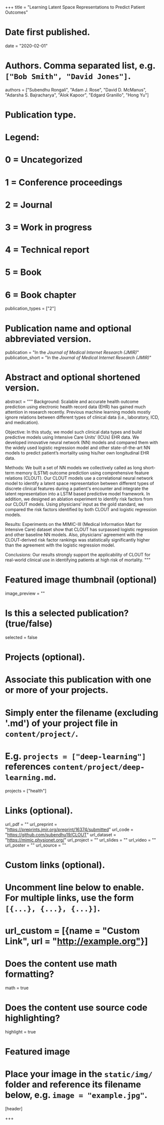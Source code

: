 +++
title = "Learning Latent Space Representations to Predict Patient Outcomes"

# Date first published.
date = "2020-02-01"

# Authors. Comma separated list, e.g. `["Bob Smith", "David Jones"]`.
authors = ["Subendhu Rongali", "Adam J. Rose", "David D. McManus", "Adarsha S. Bajracharya", "Alok Kapoor", "Edgard Granillo", "Hong Yu"]

# Publication type.
# Legend:
# 0 = Uncategorized
# 1 = Conference proceedings
# 2 = Journal
# 3 = Work in progress
# 4 = Technical report
# 5 = Book
# 6 = Book chapter
publication_types = ["2"]

# Publication name and optional abbreviated version.
publication = "In the *Journal of Medical Internet Research (JMIR)*"
publication_short = "In the *Journal of Medical Internet Research (JMIR)*"

# Abstract and optional shortened version.
abstract = """
Background: Scalable and accurate health outcome prediction using electronic health record data (EHR) has gained much attention in research recently. Previous machine learning models mostly ignore relations between different types of clinical data (i.e., laboratory, ICD, and medication).

Objective: In this study, we model such clinical data types and build predictive models using Intensive Care Units’ (ICUs) EHR data. We developed innovative neural network (NN) models and compared them with the widely used logistic regression model and other state-of-the-art NN models to predict patient’s mortality using his/her own longitudinal EHR data.

Methods: We built a set of NN models we collectively called as long short-term memory (LSTM) outcome prediction using comprehensive feature relations (CLOUT). Our CLOUT models use a correlational neural network model to identify a latent space representation between different types of discrete clinical features during a patient's encounter and integrate the latent representation into a LSTM based predictive model framework. In addition, we designed an ablation experiment to identify risk factors from our CLOUT models. Using physicians’ input as the gold standard, we compared the risk factors identified by both CLOUT and logistic regression models.

Results: Experiments on the MIMIC-III (Medical Information Mart for Intensive Care) dataset show that CLOUT has surpassed logistic regression and other baseline NN models. Also, physicians’ agreement with the CLOUT-derived risk factor rankings was statistically significantly higher than the agreement with the logistic regression model.

Conclusions: Our results strongly support the applicability of CLOUT for real-world clinical use in identifying patients at high risk of mortality.
"""

# Featured image thumbnail (optional)
image_preview = ""

# Is this a selected publication? (true/false)
selected = false

# Projects (optional).
#   Associate this publication with one or more of your projects.
#   Simply enter the filename (excluding '.md') of your project file in `content/project/`.
#   E.g. `projects = ["deep-learning"]` references `content/project/deep-learning.md`.
projects = ["health"]

# Links (optional).
url_pdf = ""
url_preprint = "https://preprints.jmir.org/preprint/16374/submitted"
url_code = "https://github.com/subendhu19/CLOUT"
url_dataset = "https://mimic.physionet.org/"
url_project = ""
url_slides = ""
url_video = ""
url_poster = ""
url_source = ""

# Custom links (optional).
#   Uncomment line below to enable. For multiple links, use the form `[{...}, {...}, {...}]`.
# url_custom = [{name = "Custom Link", url = "http://example.org"}]

# Does the content use math formatting?
math = true

# Does the content use source code highlighting?
highlight = true

# Featured image
# Place your image in the `static/img/` folder and reference its filename below, e.g. `image = "example.jpg"`.
[header]

+++
